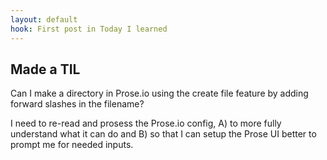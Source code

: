 ```yaml
---
layout: default
hook: First post in Today I learned
---
```

## Made a TIL

Can I make a directory in Prose.io using the create file feature by adding forward slashes in the filename?

I need to re-read and prosess the Prose.io config, A) to more fully understand what it can do and B) so that I can setup the Prose UI better to prompt me for needed inputs.
